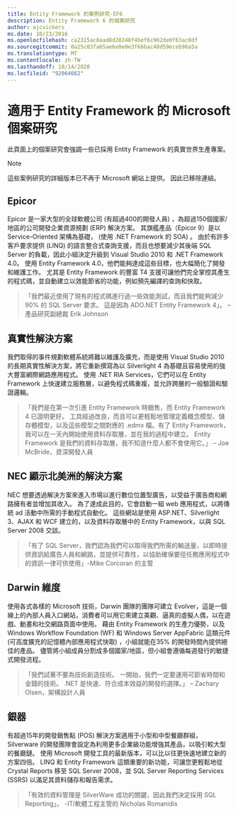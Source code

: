 ```yaml
---
title: Entity Framework 的案例研究-EF6
description: Entity Framework 6 的個案研究
author: ajcvickers
ms.date: 10/23/2016
ms.openlocfilehash: ca2315ac8aad8d28240f4bef6c962de0f63ac0df
ms.sourcegitcommit: 0a25c03fa65ae6e0e0e3f66bac48d59eceb96a5a
ms.translationtype: MT
ms.contentlocale: zh-TW
ms.lasthandoff: 10/14/2020
ms.locfileid: "92064662"
---
```

# <a name="microsoft-case-studies-for-entity-framework"></a>適用于 Entity Framework 的 Microsoft 個案研究
此頁面上的個案研究會強調一些已採用 Entity Framework 的真實世界生產專案。
> [!NOTE]
> 這些案例研究的詳細版本已不再于 Microsoft 網站上提供。 因此已移除連結。

## <a name="epicor"></a>Epicor
Epicor 是一家大型的全球軟體公司 (有超過400的開發人員) ，為超過150個國家/地區的公司開發企業資源規劃 (ERP) 解決方案。
其旗艦產品（Epicor 9）是以 Service-Oriented 架構為基礎， (使用 .NET Framework 的 SOA) 。
由於有許多客戶要求提供 (LINQ) 的語言整合式查詢支援，而且也想要減少其後端 SQL Server 的負載，因此小組決定升級到 Visual Studio 2010 和 .NET Framework 4.0。
使用 Entity Framework 4.0，他們能夠達成這些目標，也大幅簡化了開發和維護工作。
尤其是 Entity Framework 的豐富 T4 支援可讓他們完全掌控其產生的程式碼，並自動建立以效能節省的功能，例如預先編譯的查詢和快取。

> 「我們最近使用了現有的程式碼進行過一些效能測試，而且我們能夠減少90% 的 SQL Server 要求。
這是因為 ADO.NET Entity Framework 4」。 –產品研究副總裁 Erik Johnson  

## <a name="veracity-solutions"></a>真實性解決方案
我們取得的事件規劃軟體系統將難以維護及擴充，而是使用 Visual Studio 2010 的長期真實性解決方案，將它重新撰寫為以 Silverlight 4 為基礎且容易使用的強大豐富網際網路應用程式。
使用 .NET RIA Services，它們可以在 Entity Framework 上快速建立服務層，以避免程式碼重複，並允許跨層的一般驗證和驗證邏輯。  

> 「我們是在第一次引進 Entity Framework 時銷售，而 Entity Framework 4 已證明更好。
工具經過改良，而且可以更輕鬆地管理定義概念模型、儲存體模型，以及這些模型之間對應的 .edmx 檔。有了 Entity Framework，我可以在一天內開始使用資料存取層，並在我的過程中建立。
Entity Framework 是我們的資料存取層，我不知道什麼人都不會使用它。」 – Joe McBride，資深開發人員

## <a name="nec-display-solutions-of-america"></a>NEC 顯示北美洲的解決方案
NEC 想要透過解決方案來進入市場以進行數位位置型廣告，以受益于廣告商和網路擁有者並增加其收入。
為了達成此目的，它會啟動一組 web 應用程式，以將傳統 ad 活動中所需的手動程式自動化。
這些網站是使用 ASP.NET、Silverlight 3、AJAX 和 WCF 建立的，以及資料存取層中的 Entity Framework，以與 SQL Server 2008 交談。

> 「有了 SQL Server，我們認為我們可以取得我們所需的輸送量，以即時提供資訊給廣告人員和網路，並提供可靠性，以協助確保要徑任務應用程式中的資訊一律可供使用」-Mike Corcoran 的主管

## <a name="darwin-dimensions"></a>Darwin 維度
使用各式各樣的 Microsoft 技術，Darwin 團隊的團隊可建立 Evolver，這是一個線上的內部人員入口網站，消費者可以用它來建立美觀、逼真的虛擬人偶，以在遊戲、動畫和社交網路頁面中使用。
藉由 Entity Framework 的生產力優勢，以及 Windows Workflow Foundation (WF) 和 Windows Server AppFabric 這類元件 (可高度擴充的記憶體內部應用程式快取) ，小組就能在35% 的開發時間內提供絕佳的產品。
儘管將小組成員分割成多個國家/地區，但小組會遵循每週發行的敏捷式開發流程。

 > 「我們試著不要為技術創造技術。 一開始，我們一定要運用可節省時間和金錢的技術。
 .NET 是快速、符合成本效益的開發的選擇。」 – Zachary Olsen，架構設計人員  

## <a name="silverware"></a>銀器
有超過15年的開發銷售點 (POS) 解決方案適用于小型和中型餐廳群組，Silverware 的開發團隊會設定為利用更多企業級功能增強其產品，以吸引較大型的餐廳鏈。
使用 Microsoft 開發工具的最新版本，可以比以往更快速地建立新的方案四倍。
LINQ 和 Entity Framework 這類重要的新功能，可讓您更輕鬆地從 Crystal Reports 移至 SQL Server 2008，並 SQL Server Reporting Services (SSRS) 以滿足其資料儲存和報告需求。

> 「有效的資料管理是 SilverWare 成功的關鍵，因此我們決定採用 SQL Reporting」。 -IT/軟體工程主管的 Nicholas Romanidis
